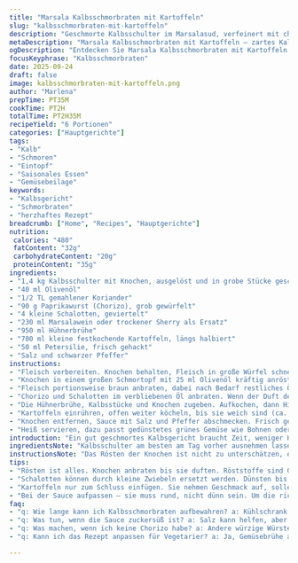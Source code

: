 ```yaml
---
title: "Marsala Kalbsschmorbraten mit Kartoffeln"
slug: "kalbsschmorbraten-mit-kartoffeln"
description: "Geschmorte Kalbsschulter im Marsalasud, verfeinert mit chorizo und kleinen Bratkartoffeln. Das Gericht verzichtet auf Milchprodukte, Nüsse, Gluten und Eier und setzt auf kräftige Aromen. Zartes Fleisch auf den Punkt gegart, ein Hauch von Koriander hebt die red-onion Noten, während frischer Petersilie zum Schluss für Frische sorgt. Längeres Schmoren, viel Aroma-Aufbau durch Röststoffe, perfekt für herbstliche Menüs."
metaDescription: "Marsala Kalbsschmorbraten mit Kartoffeln – zartes Kalbfleisch, aromatische Chorizo und knusprige Kartoffeln, perfekt für herbstliche Menüs"
ogDescription: "Entdecken Sie Marsala Kalbsschmorbraten mit Kartoffeln – ein herzhaftes Gericht voller Aromen, ideal für schmackhafte Familienessen"
focusKeyphrase: "Kalbsschmorbraten"
date: 2025-09-24
draft: false
image: kalbsschmorbraten-mit-kartoffeln.png
author: "Marlena"
prepTime: PT35M
cookTime: PT2H
totalTime: PT2H35M
recipeYield: "6 Portionen"
categories: ["Hauptgerichte"]
tags:
- "Kalb"
- "Schmoren"
- "Eintopf"
- "Saisonales Essen"
- "Gemüsebeilage"
keywords:
- "Kalbsgericht"
- "Schmorbraten"
- "herzhaftes Rezept"
breadcrumb: ["Home", "Recipes", "Hauptgerichte"]
nutrition: 
 calories: "480"
 fatContent: "32g"
 carbohydrateContent: "20g"
 proteinContent: "35g"
ingredients:
- "1,4 kg Kalbsschulter mit Knochen, ausgelöst und in grobe Stücke geschnitten"
- "40 ml Olivenöl"
- "1/2 TL gemahlener Koriander"
- "90 g Paprikawurst (Chorizo), grob gewürfelt"
- "4 kleine Schalotten, geviertelt"
- "230 ml Marsalawein oder trockener Sherry als Ersatz"
- "950 ml Hühnerbrühe"
- "700 ml kleine festkochende Kartoffeln, längs halbiert"
- "50 ml Petersilie, frisch gehackt"
- "Salz und schwarzer Pfeffer"
instructions:
- "Fleisch vorbereiten. Knochen behalten, Fleisch in große Würfel schneiden, grobes Zerteilen gibt mehr Oberfläche für Röstaromen. Falls viel Fett dran, ordentlich entfernen, sonst wird das Gericht zu schwer."
- "Knochen in einem großen Schmortopf mit 25 ml Olivenöl kräftig anrösten. Nicht zu dunkel, nur wenn sie anfangen zu duften und dunkelbraun sind, herausnehmen und beiseite stellen. Die Röstaromen sind entscheidend."
- "Fleisch portionsweise braun anbraten, dabei nach Bedarf restliches Öl zugeben. Fleisch soll goldbraun, fast knusprig aussehen, sonst gart es fade. Mit gemahlenem Koriander, Salz und Pfeffer bestreuen, kurz mitbraten, dann beiseite legen."
- "Chorizo und Schalotten im verbliebenen Öl anbraten. Wenn der Duft der Paprika-Wurst und die Schalotten weich sind, sofort mit dem Marsala ablöschen. Aufkochen lassen, den Boden mit einem Holzlöffel lösen, so kommen alle Röstaromen ins Gericht."
- "Die Hühnerbrühe, Kalbsstücke und Knochen zugeben. Aufkochen, dann Hitze stark reduzieren, Deckel halb auflegen. Mindestens 65 Minuten sanft köcheln lassen. Keine Eile, je länger desto zarter – nach 60 Minuten testen, ob Fleisch sich mit Gabel trennen lässt."
- "Kartoffeln einrühren, offen weiter köcheln, bis sie weich sind (ca. 40 Minuten). Die Kartoffeln nehmen Flüssigkeit und Geschmack auf, sollten aber ihre Form behalten, leicht fest sein. Zwischendurch gelegentlich umrühren, damit nichts am Topfboden klebt."
- "Knochen entfernen, Sauce mit Salz und Pfeffer abschmecken. Frisch gehackte Petersilie unterrühren. Falls Sauce zu dünn, weiter einkochen lassen, zu dick, Schuss Wasser oder Wein nachgießen."
- "Heiß servieren, dazu passt gedünstetes grünes Gemüse wie Bohnen oder Brokkoli."
introduction: "Ein gut geschmortes Kalbsgericht braucht Zeit, weniger Hektik – Geduld zahlt sich aus. Kalbsschulter ist fibrierter als Filet, braucht Schmorhitze um zart zu werden. Marsala gibt tiefen, nussigen Geschmack, kombiniert mit kräftiger Chorizo ein Spiel aus würzig und weich. Kartoffeln sind mehr als Beilage, nehmen die Sauce auf. Starkes Aroma, aber ohne schwere Sauce auf Sahnebasis oder Mehl. Perfekt für Tage, wo man den Herd den ganzen Nachmittag gewähren lassen kann. Vorsicht: Marsala ist süßlich, der Sherry als Ersatz bringt trockene Note rein. Wichtig: Nicht überhitzen und nicht einfach Zeit absitzen, Aroma-Aufbau im Blick behalten - Farbe, Geruch, Konsistenz."
ingredientsNote: "Kalbsschulter am besten am Tag vorher ausnehmen lassen - grobes Zerteilen, Knochen nicht wegwerfen, die sind Geschmacksträger. Chorizo darf ruhig gute Qualität haben, nicht zu süß, sonst wird’s schwer. Wer keine Schalotten hat, kann kleine Zwiebeln nehmen, sie sorgen für süßliche Tiefe. Marsala gibt’s manchmal nicht; Sherry, trockener Weißwein oder sogar Madeira funktionieren gut. Kartoffelsorten ruhig variieren, festkochend ist wichtig, mehligere lösen sich zu sehr auf. Frische Kräuter nicht vergessen, Petersilie holt noch mal die Frische ins Gericht. Salz früh setzen, aber vorsichtig, Brühe kann salzig sein."
instructionsNote: "Das Rösten der Knochen ist nicht zu unterschätzen, entwickelt unglaubliche Tiefe. Oft übergeht man diesen Schritt, und das macht sich ganz klar beim Geschmack bemerkbar. Fleisch portionsweise anbraten, nie alles auf einmal, sonst kühlt die Pfanne ab, keine Röstaromen. Beim Marsala Ablöschen immer auf offene Flamme achten, leicht köcheln lassen, sonst bitter. Fleisch nach 60 Minuten prüfen – mittlere Garstufe oft besser, zart, noch mit etwas Biss. Kartoffeln erst zum Schluss rein, sonst zerfallen sie und gammeln im Sud. Umrühren, aber nicht zu viel, sonst matscht alles. Knochen nach dem Schmoren entfernen – sie geben viel Geschmack, aber bleiben stören im Mund. Sauce probieren, wichtig: sie soll rund sein, nicht würzig oder zu dünn. Petersilie am Ende fresh rein – Farbe, Aroma, Vitalität. Dazu grünes Gemüse, sonst wird’s zu schwer."
tips:
- "Rösten ist alles. Knochen anbraten bis sie duften. Röststoffe sind Geschmacksgeber. Schwenken nicht vergessen, damit nichts anbrennt. Marsalawine gut wählen. Süß oder trocken? Trocken bringt Balance. Wenn nichts vorhanden ist, trockener Sherry geht auch. Koriander soll nicht überhandnehmen, aber sparsam einsetzen für feinen Geschmack, sonst wird es erdrückend."
- "Schalotten können durch kleine Zwiebeln ersetzt werden. Dünsten bis karamellisiert. Paprikawurst wie Chorizo gibt Tiefe. Wenn die Wurst zu süß ist, wird das Gericht schwer. Immer darauf achten, die richtige Textur zu bekommen. Fleisch nicht zu lange kochen, sonst zerfällt es. Testen nach 60 Minuten, sollte weich, aber nicht matschig sein. Die Farbe muss appetitlich sein."
- "Kartoffeln nur zum Schluss einfügen. Sie nehmen Geschmack auf, sollen aber fest bleiben. Rühren gelegentlich, damit nichts anklebt. Falls die Sauce zu dünn wird, einkochen lassen. Zu dick, dann Wasser oder Wein nachgießen – keine Eile. Petersilie am Ende dazugeben. Sie sorgt für Frische und Farbe. Das Auge isst mit."
- "Bei der Sauce aufpassen – sie muss rund, nicht dünn sein. Um die richtige Konsistenz zu erreichen, besser regelmäßig probieren. Wenn die Petersilie vergessen wird, bleibt das Gericht fad. Deckel beim Schmoren nicht lange Zeit auflassen, dadurch wird das Fleisch trocken. Zu dickes Fleisch in der Pfanne? Portionsweise braten für eine gleichmäßige Röstaromen."
faq:
- "q: Wie lange kann ich Kalbsschmorbraten aufbewahren? a: Kühlschrank bis zu drei Tage, einfrieren auch möglich. Schmeckt nach dem Aufwärmen oft besser. Aber darauf achten, dass es gut verpackt ist, sonst trocknet es aus."
- "q: Was tun, wenn die Sauce zuckersüß ist? a: Salz kann helfen, aber vorsichtig dosieren. Zitrone bringt Säure ins Spiel. Alternativen sind ein Schuss Essig. Das sorgt für mehr Balance im Geschmack, wenn es zu süß war."
- "q: Was machen, wenn ich keine Chorizo habe? a: Andere würzige Würste probieren, wie Salami oder eine bittere Wurst. Holen Sie die Gewürze rein – Paprika, Knoblauch. Das sorgt für einen guten Geschmack. Aber sie stimmen die Balance mit anderen Zutaten ab."
- "q: Kann ich das Rezept anpassen für Vegetarier? a: Ja, Gemüsebrühe anstelle von Hühnerbrühe. Tofu oder Seitan als Fleischersatz. Aber Zeit beachten, Tofu braucht weniger Garzeit. Pilze geben einen umami Geschmack, sehr nah am Original."

---
```

